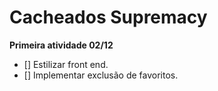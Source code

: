 # Cacheados Supremacy

**Primeira atividade 02/12**
- [] Estilizar front end.
- [] Implementar exclusão de favoritos.
